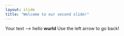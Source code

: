 ```yaml
---
layout: slide
title: "Welcome to our second slide!"
---
```

Your text --> hello <b>wurld</b>
Use the left arrow to go back!